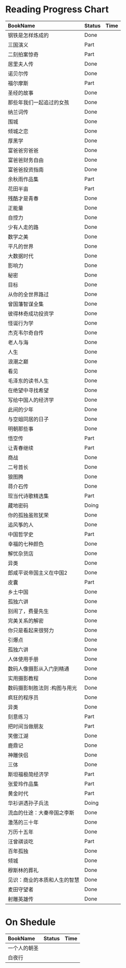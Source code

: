 # Reading Progress Chart
| BookName | Status | Time |
| :--- | :---- |:----: |
| 钢铁是怎样炼成的|Done|   |
|三国演义 | Part  | |
| 二刻拍案惊奇|Part|   |
| 居里夫人传|Done|   |
| 诺贝尔传|Done|   |
| 福尔摩斯|Part|   |
|圣经的故事|Done|   |
| 那些年我们一起追过的女孩|Done|   |
| 纳兰词传|Done|   |
| 围城|Done|   |
| 倾城之恋|Done|   |
| 厚黑学|Done|   |
| 富爸爸穷爸爸|Done|   |
| 富爸爸财务自由|Done|   |
| 富爸爸投资指南|Done|   |
| 余秋雨作品集|Part|   |
| 花田半亩|Part|   |
| 残酷才是青春|Done|   |
| 正能量|Done|   |
| 自控力|Done|   |
| 少有人走的路|Done|   |
| 数学之美|Done|   |
| 平凡的世界|Done|   |
| 大数据时代|Done|   |
| 影响力|Done|   |
| 秘密|Done|   |
| 目标|Done|   |
| 从你的全世界路过|Done|   |
| 曾国藩智谋全集|Done|   |
| 彼得林奇成功投资学|Done|   |
| 怪诞行为学|Done|   |
| 杰克韦尔奇自传|Done|   |
| 老人与海|Done|   |
| 人生|Done|   |
| 浪潮之巅|Done|   |
| 看见|Done|   |
| 毛泽东的读书人生|Done|   |
| 在绝望中寻找希望|Done|   |
| 写给中国人的经济学|Done|   |
| 此间的少年|Done|   |
| 与空姐同居的日子|Done|   |
| 明朝那些事|Done|   |
| 悟空传|Part|   |
| 让青春继续|Part|   |
| 商战|Done|   |
| 二号首长|Done|   |
| 狼图腾|Done|   |
| 蒋介石传|Done|   |
| 现当代诗歌精选集|Part|   |
| 藏地密码|Doing|   |
| 你的孤独虽败犹荣|Done|   |
| 追风筝的人|Done|   |
| 中国哲学史|Part|   |
| 幸福的七种颜色|Done|   |
| 解忧杂货店|Done|   |
| 异类|Done|   |
| 郎咸平说帝国主义在中国2|Done|   |
| 皮囊|Part|   |
| 乡土中国|Done|   |
| 孤独六讲|Done|   |
| 别闹了，费曼先生|Done|   |
| 完美关系的解密|Done|   |
| 你只是看起来很努力|Done|   |
| 引爆点|Done|   |
| 孤独六讲|Done|   |
| 人体使用手册|Done|   |
| 数码人像摄影从入门到精通|Done|   |
| 实用摄影教程|Done|   |
| 数码摄影制胜法则 :构图与用光|Done|   |
| 疯狂的程序员|Done|   |
| 异类|Done|   |
| 刻意练习|Part|   |
| 把时间当做朋友|Part|   |
| 笑傲江湖|Done|   |
| 鹿鼎记|Done|   |
| 神雕侠侣|Done|   |
| 三体|Done|   |
| 斯坦福极简经济学|Part|   |
| 张爱玲作品集|Part|   |
| 黄金时代|Part|   |
| 华衫讲透孙子兵法|Doing|   |
| 流血的仕途：大秦帝国之李斯|Done|   |
| 激荡的三十年|Done|   |
| 万历十五年|Done|   |
| 汪曾祺谈吃|Part|   |
| 百年孤独| Done       |   |
| 倾城|     Done   |   |
| 穆斯林的葬礼|   Done     |   |
| 见识：商业的本质和人生的智慧|    Done    |   |
| 麦田守望者|     Done   |   |
| 射雕英雄传|     Done   |   |


# On Shedule
| BookName | Status | Time |
| :--- | :---- |:----: |
| 一个人的朝圣|        |   |
| 白夜行|        |   |

